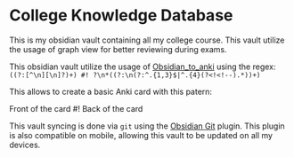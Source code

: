 # College Knowledge Database

This is my obsidian vault containing all my college course.
This vault utilize the usage of graph view for better reviewing during exams.

This obsidian vault utilize the usage of [Obsidian_to_anki](https://github.com/ObsidianToAnki/Obsidian_to_Anki) using the regex: 
`((?:[^\n][\n]?)+) #! ?\n*((?:\n(?:^.{1,3}$|^.{4}(?<!<!--).*))+)`

This allows to create a basic Anki card with this patern:

Front of the card #!
Back of the card

This vault syncing is done via `git` using the [Obsidian Git](https://github.com/denolehov/obsidian-git) plugin. This plugin is also compatible on mobile, allowing this vault to be updated on all my devices.